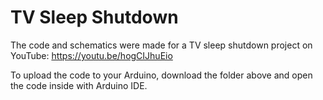 # TV Sleep Shutdown

The code and schematics were made for a TV sleep shutdown project on YouTube: https://youtu.be/hogCIJhuEio

To upload the code to your Arduino, download the folder above and open the code inside with Arduino IDE.
